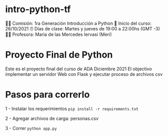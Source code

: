# intro-python-tf
 
🙋‍♀️ Comisión: 1ra Generación Introducción a Python
📅 Inicio del curso: 26/10/2021
⏰ Días de clase: Martes y jueves de 19:00 a 22:00hs (GMT -3)
👩‍🏫 Profesora: Maria de las Mercedes Iervasi (Meri)

# Proyecto Final de Python

Este es el proyecto final del curso de ADA Diciembre 2021
El objectivo implementar un servidor Web con Flask y ejecutar proceso de archivos csv

# Pasos para correrlo

1 - Instalar los requerimientos
`pip install -r requirements.txt`

2 - Agregar archivos de carga: personas.csv

3 - Correr
`python app.py`
